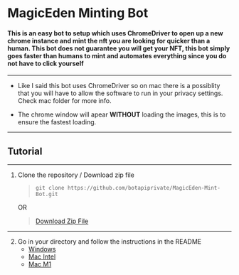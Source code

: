 # MagicEden Minting Bot

#### This is an easy bot to setup which uses ChromeDriver to open up a new chrome instance and mint the nft you are looking for quicker than a human. This bot does not guarantee you will get your NFT, this bot simply goes faster than humans to mint and automates everything since you do not have to click yourself

---

- Like I said this bot uses ChromeDriver so on mac there is a possiblity that you will have to allow the software to run in your privacy settings. Check mac folder for more info.

- The chrome window will apear **WITHOUT** loading the images, this is to ensure the fastest loading.


---
## Tutorial

---
1. Clone the repository / Download zip file

   > `git clone https://github.com/botapiprivate/MagicEden-Mint-Bot.git`

   OR

   > [Download Zip File](https://github.com/botapiprivate/MagicEden-Mint-Bot/archive/refs/heads/main.zip)


---
2. Go in your directory and follow the instructions in the README
    * [Windows](https://github.com/botapiprivate/MagicEden-Mint-Bot/tree/main/windows)
    * [Mac Intel](https://github.com/botapiprivate/MagicEden-Mint-Bot/tree/main/mac%20intel)
    * [Mac M1](https://github.com/botapiprivate/MagicEden-Mint-Bot/tree/main/mac%20m1)
